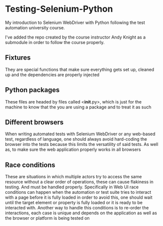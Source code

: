 # Testing-Selenium-Python

My introduction to Selenium WebDriver with Python following the test automation university course.

I've added the repo created by the course instructor Andy Knight as a submodule in order to follow the course properly. 

## Fixtures

They are special functions that make sure everything gets set up, cleaned up and the dependencies are properly injected 

## Python packages

These files are headed by files called <__init__.py>, which is just for the machine to know that the you are using a package and to treat it as such 

## Different browsers

When writing automated tests with Selenium WebDriver or any web-based test, regardless of  language, one should always avoid hard-coding the browser into the tests because this limits the versatility of said tests. As well as, to make sure the web application properly works in all browsers

## Race conditions

These are situations in which multiple actors try to access the same resource without a clear order of operations, these can cause flakiness in testing. And must be handled properly. Specifically in Web UI race conditions can happen when the automation or test suite tries to interact with a page before it is fully loaded in order to avoid this, one should wait until the target element or property is fully loaded or it is ready to be interacted with. Another way to handle this conditions is to re-order the interactions, each case is unique and depends on the application as well as the browser or platform is being tested on
